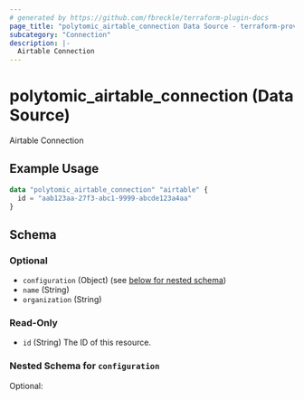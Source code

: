 ```yaml
---
# generated by https://github.com/fbreckle/terraform-plugin-docs
page_title: "polytomic_airtable_connection Data Source - terraform-provider-polytomic"
subcategory: "Connection"
description: |-
  Airtable Connection
---
```


# polytomic_airtable_connection (Data Source)

Airtable Connection

## Example Usage

```terraform
data "polytomic_airtable_connection" "airtable" {
  id = "aab123aa-27f3-abc1-9999-abcde123a4aa"
}
```

<!-- schema generated by tfplugindocs -->
## Schema

### Optional

- `configuration` (Object) (see [below for nested schema](#nestedatt--configuration))
- `name` (String)
- `organization` (String)

### Read-Only

- `id` (String) The ID of this resource.

<a id="nestedatt--configuration"></a>
### Nested Schema for `configuration`

Optional:


